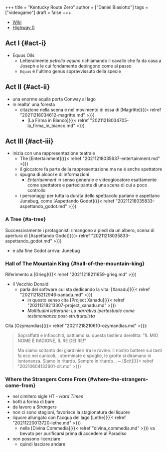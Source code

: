 +++
title = "Kentucky Route Zero"
author = ["Daniel Biasiotto"]
tags = ["videogame"]
draft = false
+++

-   [Wiki](https://kentucky-route-zero.fandom.com/wiki/Kentucky_Route_Zero_Wiki)
-   [Highway 0](https://consolidatedpower.co/~donald/zero/Main_Page)


## Act I {#act-i}

-   Equus Oils
    -   Letteralmente _petrolio equino_ richiamando il cavallo che fa da casa a Joseph e le cui fondamente depingono come al passo
    -   `Equus` é l'ultimo genus sopravvissuto della specie


## Act II {#act-ii}

-   una enorme aquila porta Conway al lago
-   in realta' una foresta
    -   citazione nella scena e nel movimento di essa di [Magritte]({{< relref "20211218034612-magritte.md" >}})
        -   [La Firma in Bianco]({{< relref "20211218034705-la_firma_in_bianco.md" >}})


## Act III {#act-iii}

-   inizia con una rappresentazione teatrale
    -   The [Entertainment]({{< relref "20211218035637-entertainment.md" >}})
    -   il giocatore fa parte della rappresentazione ma ne é anche spettatore
    -   spugna di alcool e di informazioni
        -   _Entertainment_ in senso generale e videogiocatore esattamente come spettatore e partecipante di una scena di cui a poco controllo
    -   i personaggi per tutta la durata dello spettacolo parlano e aspettano Junebug, come [Aspettando Godot]({{< relref "20211218035833-aspettando_godot.md" >}})


### A Tree {#a-tree}

Successivamente i protagonisti rimangono a piedi da un albero, scena di apertura di [Aspettando Godot]({{< relref "20211218035833-aspettando_godot.md" >}})

-   e alla fine Godot arriva: Junebug


### Hall of The Mountain King {#hall-of-the-mountain-king}

Riferimento a [Grieg]({{< relref "20211218211659-grieg.md" >}})

-   Il Vecchio Donald
    -   parla del software cui sta dedicando la vita: [Xanadu]({{< relref "20211218212946-xanadu.md" >}})
        -   in questo senso cita [Project Xanadu]({{< relref "20211218213307-project_xanadu.md" >}})
        -   _Moltitudini letterarie: La narrativa ipertestuale come testimonianza post-strutturalista_

Cita [Ozymandias]({{< relref "20211218210610-ozymandias.md" >}}):

> Sopraffatti e infiacchiti, battiamo su questa tastiera derelitta: "IL MIO NOME É RAGIONE, IL RE DEI RE!"
>
> Ma siamo soltanto dei giardinieri tra le rovine. Il nostro battere sui tasti fa eco nei cunicoli... sterminate e spoglie, le grotte si diramano in lontananza. Siamo in ritardo. Sempre in ritardo... ~ [$cit]({{< relref "20210604132601-cit.md" >}})


### Where the Strangers Come From {#where-the-strangers-come-from}

-   nel cimitero sigle HT - _Hard Times_
-   botti a forma di bare
-   da lavoro a _Strangers_
-   non ci sono stagioni, favorisce la stagionatura del liquore
-   liquore allungato con l'acqua del lago [Lethe]({{< relref "20211220013720-lethe.md" >}})
    -   nella [Divina Commedia]({{< relref "divina_commedia.md" >}}) va bevuto per purificarsi prima di accedere al Paradiso
-   non possono licenziare
    -   quindi lasciare andare
